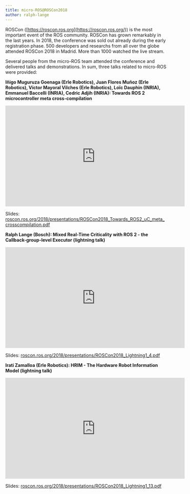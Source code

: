 ```yaml
---
title: micro-ROS@ROSCon2018
author: ralph-lange
---
```


ROSCon ([https://roscon.ros.org](https://roscon.ros.org/)) is the most important event of the ROS community. ROSCon has grown remarkably in the last years. In 2018, the conference was sold out already during the early registration phase. 500 developers and researchs from all over the globe attended ROSCon 2018 in Madrid. More than 1000 watched the live stream.

Several people from the micro-ROS team attended the conference and delivered talks and demonstrations. In sum, three talks related to micro-ROS were provided:

**Iñigo Muguruza Goenaga (Erle Robotics), Juan Flores Muñoz (Erle Robotics), Víctor Mayoral Vilches (Erle Robotics), Loïc Dauphin (INRIA), Emmanuel Baccelli (INRIA), Cedric Adjih (INRIA): Towards ROS 2 microcontroller meta cross-compilation**

<iframe src="https://player.vimeo.com/video/293305909?app_id=122963" width="560" height="315" frameborder="0" allow="autoplay; fullscreen" allowfullscreen></iframe>

Slides: [roscon.ros.org/2018/presentations/ROSCon2018_Towards_ROS2_uC_meta_crosscompilation.pdf](https://roscon.ros.org/2018/presentations/ROSCon2018_Towards_ROS2_uC_meta_crosscompilation.pdf)

**Ralph Lange (Bosch): Mixed Real-Time Criticality with ROS 2 - the Callback-group-level Executor (lightning talk)**

<iframe src="https://player.vimeo.com/video/292707644?app_id=122963" width="560" height="315" frameborder="0" allow="autoplay; fullscreen" allowfullscreen></iframe>

Slides: [roscon.ros.org/2018/presentations/ROSCon2018_Lightning1_4.pdf](https://roscon.ros.org/2018/presentations/ROSCon2018_Lightning1_4.pdf)

**Irati Zamalloa (Erle Robotics): HRIM - The Hardware Robot Information Model (lightning talk)**

<iframe src="https://player.vimeo.com/video/292710359?app_id=122963" width="560" height="315" frameborder="0" allow="autoplay; fullscreen" allowfullscreen></iframe>

Slides: [roscon.ros.org/2018/presentations/ROSCon2018_Lightning1_13.pdf](https://roscon.ros.org/2018/presentations/ROSCon2018_Lightning1_13.pdf)
